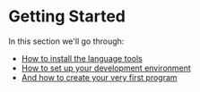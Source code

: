 Getting Started
===============

In this section we'll go through:
- [How to install the language tools](./setup.md)
- [How to set up your development environment](./environment.md)
- [And how to create your very first program](./hello-world.md)
